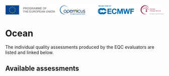 ![logo](../../LogoLine_horizon_C3S.png)

# Ocean

The individual quality assessments produced by the EQC evaluators are listed and linked below.

## Available assessments

```{tableofcontents}
```
